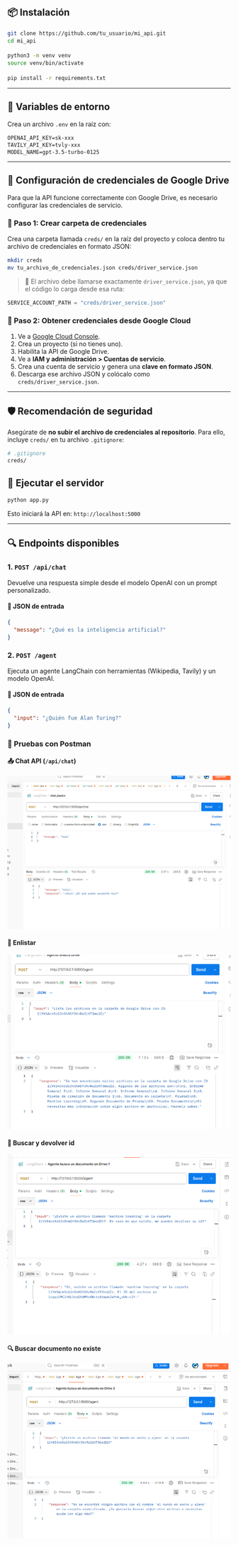## 📦 Instalación

```bash
git clone https://github.com/tu_usuario/mi_api.git
cd mi_api

python3 -m venv venv
source venv/bin/activate

pip install -r requirements.txt
```

---

## 🔐 Variables de entorno

Crea un archivo `.env` en la raíz con:

```
OPENAI_API_KEY=sk-xxx
TAVILY_API_KEY=tvly-xxx
MODEL_NAME=gpt-3.5-turbo-0125
```

---
## 📁 Configuración de credenciales de Google Drive

Para que la API funcione correctamente con Google Drive, es necesario configurar las credenciales de servicio.

### 🔸 Paso 1: Crear carpeta de credenciales

Crea una carpeta llamada `creds/` en la raíz del proyecto y coloca dentro tu archivo de credenciales en formato JSON:

```bash
mkdir creds
mv tu_archivo_de_credenciales.json creds/driver_service.json
```

> 📌 El archivo debe llamarse exactamente `driver_service.json`, ya que el código lo carga desde esa ruta:

```python
SERVICE_ACCOUNT_PATH = "creds/driver_service.json"
```

### 🔸 Paso 2: Obtener credenciales desde Google Cloud

1. Ve a [Google Cloud Console](https://console.cloud.google.com/).
2. Crea un proyecto (si no tienes uno).
3. Habilita la API de Google Drive.
4. Ve a **IAM y administración > Cuentas de servicio**.
5. Crea una cuenta de servicio y genera una **clave en formato JSON**.
6. Descarga ese archivo JSON y colócalo como `creds/driver_service.json`.

---

## 🛡️ Recomendación de seguridad

Asegúrate de **no subir el archivo de credenciales al repositorio**. Para ello, incluye `creds/` en tu archivo `.gitignore`:

```bash
# .gitignore
creds/
```


## 🚀 Ejecutar el servidor

```bash
python app.py
```

Esto iniciará la API en: `http://localhost:5000`

---

## 🔍 Endpoints disponibles

### 1. `POST /api/chat`

Devuelve una respuesta simple desde el modelo OpenAI con un prompt personalizado.

#### 🔸 JSON de entrada

```json
{
  "message": "¿Qué es la inteligencia artificial?"
}
```


### 2. `POST /agent`

Ejecuta un agente LangChain con herramientas (Wikipedia, Tavily) y un modelo OpenAI.

#### 🔸 JSON de entrada

```json
{
  "input": "¿Quién fue Alan Turing?"
}
```
### 🧪 Pruebas con Postman

#### 📤 Chat API (`/api/chat`)
![Chat Postman](assets/chat_basico.png)

#### 🤖 Enlistar
![Agente Postman](assets/enlistar_docs.png)

#### 📂 Buscar y devolver id
![Listar archivos](assets/buscar_devolver_id.png)

#### 🔍 Buscar documento no existe
![Buscar archivo](assets/buscar_archivo_no_existe.png)
